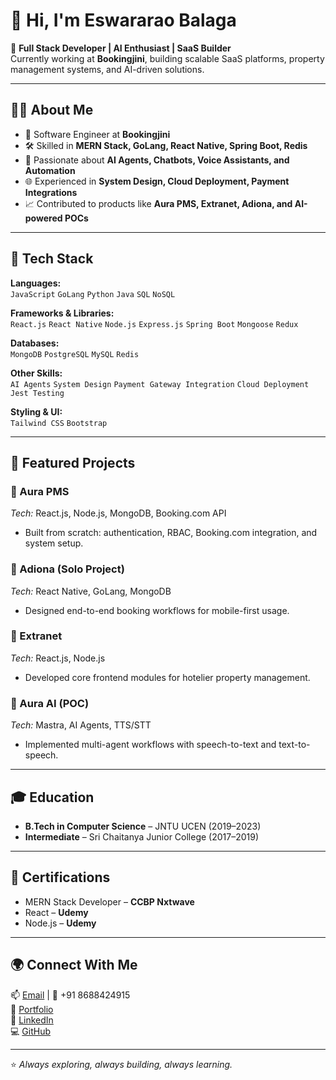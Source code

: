 # 👋 Hi, I'm Eswararao Balaga  

🚀 **Full Stack Developer | AI Enthusiast | SaaS Builder**  
Currently working at **Bookingjini**, building scalable SaaS platforms, property management systems, and AI-driven solutions.  

---

## 👨‍💻 About Me  
- 💼 Software Engineer at **Bookingjini**  
- 🛠 Skilled in **MERN Stack, GoLang, React Native, Spring Boot, Redis**  
- 🤖 Passionate about **AI Agents, Chatbots, Voice Assistants, and Automation**  
- 🌐 Experienced in **System Design, Cloud Deployment, Payment Integrations**  
- 📈 Contributed to products like **Aura PMS, Extranet, Adiona, and AI-powered POCs**  

---

## 🔧 Tech Stack  

**Languages:**  
`JavaScript` `GoLang` `Python` `Java` `SQL` `NoSQL`  

**Frameworks & Libraries:**  
`React.js` `React Native` `Node.js` `Express.js` `Spring Boot` `Mongoose` `Redux`  

**Databases:**  
`MongoDB` `PostgreSQL` `MySQL` `Redis`  

**Other Skills:**  
`AI Agents` `System Design` `Payment Gateway Integration` `Cloud Deployment` `Jest Testing`  

**Styling & UI:**  
`Tailwind CSS` `Bootstrap`  

---

## 📌 Featured Projects  

### 🔹 Aura PMS  
*Tech:* React.js, Node.js, MongoDB, Booking.com API  
- Built from scratch: authentication, RBAC, Booking.com integration, and system setup.  

### 🔹 Adiona (Solo Project)  
*Tech:* React Native, GoLang, MongoDB  
- Designed end-to-end booking workflows for mobile-first usage.  

### 🔹 Extranet  
*Tech:* React.js, Node.js  
- Developed core frontend modules for hotelier property management.  

### 🔹 Aura AI (POC)  
*Tech:* Mastra, AI Agents, TTS/STT  
- Implemented multi-agent workflows with speech-to-text and text-to-speech.  

---

## 🎓 Education  
- **B.Tech in Computer Science** – JNTU UCEN (2019–2023)  
- **Intermediate** – Sri Chaitanya Junior College (2017–2019)  

---

## 📜 Certifications  
- MERN Stack Developer – **CCBP Nxtwave**  
- React – **Udemy**  
- Node.js – **Udemy**  

---

## 🌍 Connect With Me  
📫 [Email](mailto:balagaeswararao2002@gmail.com) | 📱 +91 8688424915  
🔗 [Portfolio](https://eswar-react-resposive-portfolio.netlify.app/)  
💼 [LinkedIn](https://www.linkedin.com/in/eswararao-balaga-03911723b/)  
💻 [GitHub](https://github.com/ESWARARAO-MAKER)  

---

⭐️ *Always exploring, always building, always learning.*  
